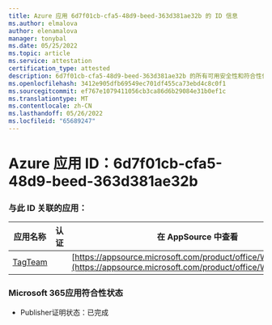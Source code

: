 ```yaml
---
title: Azure 应用 6d7f01cb-cfa5-48d9-beed-363d381ae32b 的 ID 信息
ms.author: elmalova
author: elenamalova
manager: tonybal
ms.date: 05/25/2022
ms.topic: article
ms.service: attestation
certification_type: attested
description: 6d7f01cb-cfa5-48d9-beed-363d381ae32b 的所有可用安全性和符合性信息。
ms.openlocfilehash: 3412e905dfb69549ec701df455ca73ebd4c8c0f1
ms.sourcegitcommit: ef767e1079411056cb3ca86d6b29084e31b0ef1c
ms.translationtype: MT
ms.contentlocale: zh-CN
ms.lasthandoff: 05/26/2022
ms.locfileid: "65689247"
---
```

# <a name="azure-app-id-6d7f01cb-cfa5-48d9-beed-363d381ae32b"></a>Azure 应用 ID：6d7f01cb-cfa5-48d9-beed-363d381ae32b


### <a name="apps-associated-with-this-id"></a>与此 ID 关联的应用：
| **应用名称** | **认证** | **在 AppSource 中查看** |
|--------------|---------------|-----------------------|
| [TagTeam](../forward/WA200002829.md) |  | [https://appsource.microsoft.com/product/office/WA200002829](https://appsource.microsoft.com/product/office/WA200002829) |

### <a name="microsoft-365-app-compliance-status"></a>Microsoft 365应用符合性状态
- Publisher证明状态：已完成
